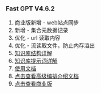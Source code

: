 ### Fast GPT V4.6.2

1. 商业版新增 - web站点同步
2. 新增 - 集合元数据记录
3. 优化 - url 读取内容
4. 优化 - 流读取文件，防止内存溢出
5. [知识库结构详解](https://doc.fastgpt.in/docs/use-cases/datasetengine/)
6. [知识库提示词详解](https://doc.fastgpt.in/docs/use-cases/ai_settings/#引用模板--引用提示词)
7. [使用文档](https://doc.fastgpt.in/docs/intro/)
8. [点击查看高级编排介绍文档](https://doc.fastgpt.in/docs/workflow)
9. [点击查看商业版](https://doc.fastgpt.in/docs/commercial/)
